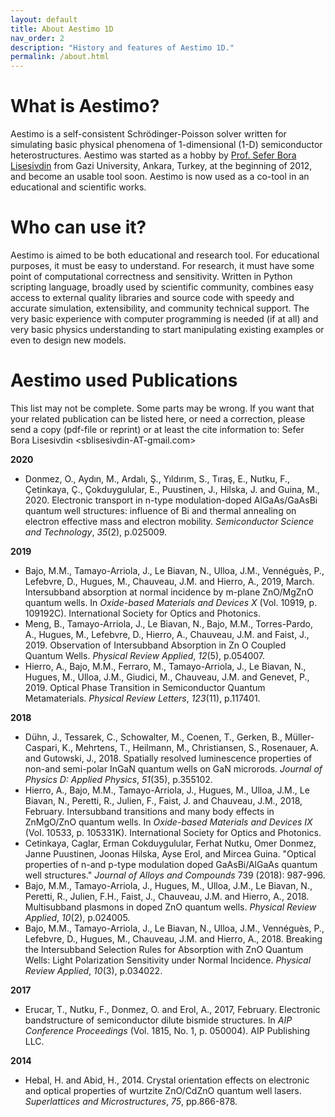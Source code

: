 ```yaml
---
layout: default
title: About Aestimo 1D
nav_order: 2
description: "History and features of Aestimo 1D."
permalink: /about.html
---
```


# What is Aestimo?

Aestimo is a self-consistent Schrödinger-Poisson solver written for simulating basic physical phenomena of 1-dimensional (1-D) semiconductor heterostructures. Aestimo was started as a hobby by [Prof. Sefer Bora Lisesivdin](http://sblisesivdin.github.io) from Gazi University, Ankara, Turkey, at the beginning of 2012, and become an usable tool soon. Aestimo is now used as a co-tool in an educational and scientific works.

# Who can use it?

Aestimo is aimed to be both educational and research tool. For educational purposes, it must be easy to understand. For research, it must have some point of computational correctness and sensitivity. Written in Python scripting language, broadly used by scientific community, combines easy access to external quality libraries and source code with speedy and accurate simulation, extensibility, and community technical support. The very basic experience with computer programming is needed (if at all) and very basic physics understanding to start manipulating existing examples or even to design new models.

# Aestimo used Publications 

This list may not be complete. Some parts may be wrong. If you want that your related publication can be listed here, or need a correction, please send a copy (pdf-file or reprint) or at least the cite information to: Sefer Bora Lisesivdin <sblisesivdin-AT-gmail.com>

**2020**

* Donmez, O., Aydın, M., Ardalı, Ş.,  Yıldırım, S., Tıraş, E., Nutku, F., Çetinkaya, Ç., Çokduygulular, E.,  Puustinen, J., Hilska, J. and Guina, M., 2020. Electronic transport in  n-type modulation-doped AlGaAs/GaAsBi quantum well structures: influence of Bi and thermal annealing on electron effective mass and electron  mobility. *Semiconductor Science and Technology*, *35*(2), p.025009.

**2019**

* Bajo, M.M., Tamayo-Arriola, J., Le  Biavan, N., Ulloa, J.M., Vennéguès, P., Lefebvre, D., Hugues, M.,  Chauveau, J.M. and Hierro, A., 2019, March. Intersubband absorption at  normal incidence by m-plane ZnO/MgZnO quantum wells. In *Oxide-based Materials and Devices X* (Vol. 10919, p. 109192C). International Society for Optics and Photonics.
* Meng, B., Tamayo-Arriola, J., Le  Biavan, N., Bajo, M.M., Torres-Pardo, A., Hugues, M., Lefebvre, D.,  Hierro, A., Chauveau, J.M. and Faist, J., 2019. Observation of  Intersubband Absorption in Zn O Coupled Quantum Wells. *Physical Review Applied*, *12*(5), p.054007.
* Hierro, A., Bajo, M.M., Ferraro, M.,  Tamayo-Arriola, J., Le Biavan, N., Hugues, M., Ulloa, J.M., Giudici, M., Chauveau, J.M. and Genevet, P., 2019. Optical Phase Transition in  Semiconductor Quantum Metamaterials. *Physical Review Letters*, *123*(11), p.117401.

**2018**

* Dühn, J., Tessarek, C., Schowalter,  M., Coenen, T., Gerken, B., Müller-Caspari, K., Mehrtens, T., Heilmann,  M., Christiansen, S., Rosenauer, A. and Gutowski, J., 2018. Spatially  resolved luminescence properties of non-and semi-polar InGaN quantum  wells on GaN microrods. *Journal of Physics D: Applied Physics*, *51*(35), p.355102.
* Hierro, A., Bajo, M.M.,  Tamayo-Arriola, J., Hugues, M., Ulloa, J.M., Le Biavan, N., Peretti, R., Julien, F., Faist, J. and Chauveau, J.M., 2018, February. Intersubband  transitions and many body effects in ZnMgO/ZnO quantum wells. In *Oxide-based Materials and Devices IX* (Vol. 10533, p. 105331K). International Society for Optics and Photonics.
* Cetinkaya, Caglar, Erman  Cokduygulular, Ferhat Nutku, Omer Donmez, Janne Puustinen, Joonas  Hilska, Ayse Erol, and Mircea Guina. "Optical properties of n-and p-type modulation doped GaAsBi/AlGaAs quantum well structures." *Journal of Alloys and Compounds* 739 (2018): 987-996.
* Bajo, M.M., Tamayo-Arriola, J.,  Hugues, M., Ulloa, J.M., Le Biavan, N., Peretti, R., Julien, F.H.,  Faist, J., Chauveau, J.M. and Hierro, A., 2018. Multisubband plasmons in doped ZnO quantum wells. *Physical Review Applied*, *10*(2), p.024005.
* Bajo, M.M., Tamayo-Arriola, J., Le  Biavan, N., Ulloa, J.M., Vennéguès, P., Lefebvre, D., Hugues, M.,  Chauveau, J.M. and Hierro, A., 2018. Breaking the Intersubband Selection Rules for Absorption with ZnO Quantum Wells: Light Polarization  Sensitivity under Normal Incidence. *Physical Review Applied*, *10*(3), p.034022.

**2017**

* Erucar, T., Nutku, F., Donmez, O. and  Erol, A., 2017, February. Electronic bandstructure of semiconductor  dilute bismide structures. In *AIP Conference Proceedings* (Vol. 1815, No. 1, p. 050004). AIP Publishing LLC.

**2014**

* Hebal, H. and Abid, H., 2014. Crystal  orientation effects on electronic and optical properties of wurtzite  ZnO/CdZnO quantum well lasers. *Superlattices and Microstructures*, *75*, pp.866-878.
